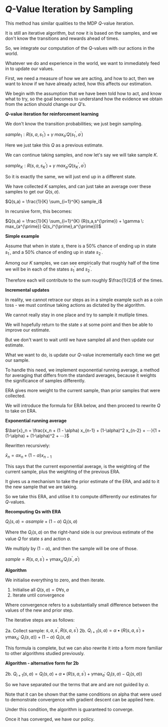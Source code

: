 # $Q$-Value Iteration by Sampling

This method has similar qualities to the MDP $Q$-value iteration.

It is still an iterative algorithm, but now it is based on the samples, and we don't know the transitions and rewards ahead of times.

So, we integrate our computation of the $Q$-values with our actions in the world.

Whatever we do and experience in the world, we want to immediately feed in to update our values.

First, we need a measure of how we are acting, and how to act, then we want to know if we have already acted, how this affects our estimation.

We begin with the assumption that we have been told how to act, and know what to try, so the goal becomes to understand how the evidence we obtain from the action should change our $Q$'s.

**$Q$-value iteration for reinforcement learning**

We don't know the transition probabilities; we just begin sampling.

$sample_1: R(s,a,s_{1}^{\prime}) + \gamma \: max_{a^{\prime}} Q(s_{1}^{\prime},a^{\prime})$

Here we just take this $Q$ as a previous estimate.

We can continue taking samples, and now let's say we will take sample $K$.

$sample_K: R(s,a,s_{K}^{\prime}) + \gamma \: max_{a^{\prime}} Q(s_{K}^{\prime},a^{\prime})$

So it is exactly the same, we will just end up in a different state.

We have collected $K$ samples, and can just take an average over these samples to get our $Q(s,a)$.

$Q(s,a) = \frac{1}{K} \sum_{i=1}^{K} sample_i$

In recursive form, this becomes:

$Q(s,a) = \frac{1}{K} \sum_{i=1}^{K} (R(s,a,s^{\prime}) + \gamma \: max_{a^{\prime}} Q(s_i^{\prime},a^{\prime}))$

**Simple example**

Assume that when in state $s$, there is a 50% chance of ending up in state $s_{1}^{\prime}$, and a 50% chance of ending up in state $s_{2}^{\prime}$.

Among our $K$ samples, we can see empirically that roughly half of the time we will be in each of the states $s_{1}^{\prime}$ and $s_{2}^{\prime}$.

Therefore each will contribute to the sum roughly $\frac{1}{2}$ of the times.

**Incremental updates**

In reality, we cannot retrace our steps as in a simple example such as a coin toss - we must continue taking actions as dictated by the algorithm.

We cannot really stay in one place and try to sample it mutliple times.

We will hopefully return to the state $s$ at some point and then be able to improve our estimate.

But we don't want to wait until we have sampled all and then update our estimate.

What we want to do, is update our $Q$-value incrementally each time we get our sample.

To handle this need, we implement exponential running average, a method for averaging that differs from the standard averages, because it weights the significance of samples differently.

ERA gives more weight to the current sample, than prior samples that were collected.

We will introduce the formula for ERA below, and then proceed to rewrite $Q$ to take on ERA.

**Exponential running average**

$\bar{x}_n = \frac{x_n + (1 - \alpha) x_{n-1} + (1-\alpha)^2 x_{n-2} + ⋯}{1 + (1-\alpha) + (1-\alpha)^2 + ⋯}$

Rewritten recursively:

$\bar{x}_n = \alpha x_n + (1 - \alpha) x_{n-1}$

This says that the current exponential average, is the weighting of the current sample, plus the weighting of the previous ERA.

It gives us a mechanism to take the prior estimate of the ERA, and add to it the new sample that we are taking.

So we take this ERA, and utilise it to compute differently our estimates for $Q$-values.

**Recomputing Qs with ERA**

$Q_{i}(s,a) = \alpha sample + (1 - \alpha) \: Q_{i}(s,a)$

Where the $Q_{i}(s,a)$ on the right-hand side is our previous estimate of the value $Q$ for state $s$ and action $a$.

We multiply by $(1 - \alpha)$, and then the sample will be one of those.

$sample = R(s,a,s^{\prime}) + \gamma \max_{a^{\prime}} Q_i(s^{\prime},a^{\prime})$

**Algorithm**

We initialise everything to zero, and then iterate.

1. Initialise all $Q(s,a) = 0 ∀ s,a$
2. Iterate until convergence

Where convergence refers to a substantially small difference between the values of the new and prior step.

The iterative steps are as follows:

2a. Collect sample: $s,a,s^{\prime}, R(s,a,s^{\prime})$
2b. $Q_{i+1}(s,a) = \alpha • (R(s,a,s^{\prime}) + \gamma \max_{a^{\prime}} \: Q_{i}(s,a)) + (1-\alpha) \: Q_{i}(s,a)$

This formula is complete, but we can also rewrite it into a form more familiar to other algorithms studied previously.

**Algorithm - alternative form for 2b**

2b. $Q_{i+1}(s,a) = Q_{i}(s,a) + \alpha • (R(s,a,s^{\prime}) + \gamma \max_{a^{\prime}} \: Q_{i}(s,a) - Q_{i}(s,a))$

So we have separated our the terms that are and are not guided by $\alpha$.

Note that it can be shown that the same conditions on alpha that were used to demonstrate convergence with gradient descent can be applied here.

Under this condition, the algorithm is guaranteed to converge.

Once it has converged, we have our policy.
